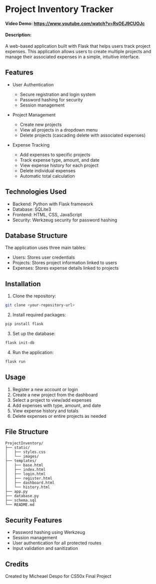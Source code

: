 # Project Inventory Tracker
#### Video Demo: <https://www.youtube.com/watch?v=RsOEJ9CUOJc>
#### Description:

A web-based application built with Flask that helps users track project expenses. This application allows users to create multiple projects and manage their associated expenses in a simple, intuitive interface.

## Features

- User Authentication
  - Secure registration and login system
  - Password hashing for security
  - Session management

- Project Management
  - Create new projects
  - View all projects in a dropdown menu
  - Delete projects (cascading delete with associated expenses)

- Expense Tracking
  - Add expenses to specific projects
  - Track expense type, amount, and date
  - View expense history for each project
  - Delete individual expenses
  - Automatic total calculation

## Technologies Used

- Backend: Python with Flask framework
- Database: SQLite3
- Frontend: HTML, CSS, JavaScript
- Security: Werkzeug security for password hashing

## Database Structure

The application uses three main tables:
- Users: Stores user credentials
- Projects: Stores project information linked to users
- Expenses: Stores expense details linked to projects

## Installation

1. Clone the repository:
```bash
git clone <your-repository-url>
```

2. Install required packages:
```bash
pip install flask
```

3. Set up the database:
```bash
flask init-db
```

4. Run the application:
```bash
flask run
```

## Usage

1. Register a new account or login
2. Create a new project from the dashboard
3. Select a project to view/add expenses
4. Add expenses with type, amount, and date
5. View expense history and totals
6. Delete expenses or entire projects as needed

## File Structure

```
ProjectInventory/
├── static/
│   ├── styles.css
│   └── images/
├── templates/
│   ├── base.html
│   ├── index.html
│   ├── login.html
│   ├── register.html
│   ├── dashboard.html
│   └── history.html
├── app.py
├── database.py
├── schema.sql
└── README.md
```

## Security Features

- Password hashing using Werkzeug
- Session management
- User authentication for all protected routes
- Input validation and sanitization

## Credits

Created by Micheael Despo for CS50x Final Project
